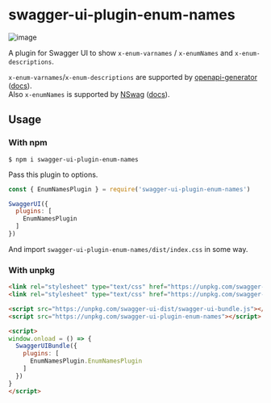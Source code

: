 # swagger-ui-plugin-enum-names

![image](https://user-images.githubusercontent.com/49056869/108408793-d6275800-7268-11eb-867e-c456586bfc5a.png)

A plugin for Swagger UI to show `x-enum-varnames` / `x-enumNames` and `x-enum-descriptions`.

`x-enum-varnames`/`x-enum-descriptions` are supported by [openapi-generator](https://github.com/OpenAPITools/openapi-generator) ([docs](https://github.com/OpenAPITools/openapi-generator/blob/master/docs/templating.md#enum)).  
Also `x-enumNames` is supported by [NSwag](https://github.com/RicoSuter/NSwag) ([docs](https://github.com/RicoSuter/NJsonSchema/wiki/Enums)).

## Usage
### With npm
```shell
$ npm i swagger-ui-plugin-enum-names
```

Pass this plugin to options.
```js
const { EnumNamesPlugin } = require('swagger-ui-plugin-enum-names')

SwaggerUI({
  plugins: [
    EnumNamesPlugin
  ]
})
```
And import `swagger-ui-plugin-enum-names/dist/index.css` in some way.

### With unpkg
```html
<link rel="stylesheet" type="text/css" href="https://unpkg.com/swagger-ui-dist/swagger-ui.css" />
<link rel="stylesheet" type="text/css" href="https://unpkg.com/swagger-ui-plugin-enum-names/dist/index.css" />

<script src="https://unpkg.com/swagger-ui-dist/swagger-ui-bundle.js"></script>
<script src="https://unpkg.com/swagger-ui-plugin-enum-names"></script>

<script>
window.onload = () => {
  SwaggerUIBundle({
    plugins: [
      EnumNamesPlugin.EnumNamesPlugin
    ]
  })
}
</script>
```
